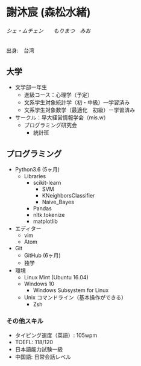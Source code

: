 # 謝沐宸 (森松水緒)  
###### シェ・ムチェン&nbsp;&nbsp;&nbsp;&nbsp;&nbsp;&nbsp;&nbsp;もりまつ　みお  
出身:　台湾

## **大学**
+ 文学部一年生
    - 進級コース：心理学（予定）
    - 文系学生対象統計学（初・中級）—学習済み
    - 文系学生対象数学（最適化　初級）ー学習済み
+ サークル：早大経営情報学会（mis.w）
    - プログラミング研究会
        - 統計班

## **プログラミング**
+ Python3.6 (5ヶ月)
    - Libraries
        - scikit-learn
            - SVM
            - KNeighborsClassifier
            - Naive_Bayes
        - Pandas
        - nltk.tokenize
        - matplotlib
+ エディター
    - vim
    - Atom
+ Git
    - GitHub (6ヶ月)
    - 独学
+ 環境
    - Linux Mint (Ubuntu 16.04)
    - Windows 10
        - Windows Subsystem for Linux
    - Unix コマンドライン（基本操作ができる）
        - Zsh

### その他スキル
+ タイピング速度（英語）: 105wpm
+ TOEFL: 118/120
+ 日本語能力試験一級
+ 中国語: 日常会話レベル

